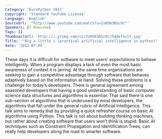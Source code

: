 ```yaml
---
Category: 'EuroPython 2012'
Copyright: 'Standard YouTube License'
Language: 'English'
SourceUrl: '"http://www.youtube.com/watch?v=IvKO63BSc9c"'
Speakers: [T Mawushe]
Tags: []
ThumbnailUrl: 'http://i.ytimg.com/vi/IvKO63BSc9c/hqdefault.jpg'
Title: '"Big a little i (practical artificial intelligence in python)"'
date: '2012-07-05'
---
```

These days it is difficult for software to meet users’ expectations to behave
intelligently. When a program displays a lack of even the most basic awareness
of context it is jarring. At the same time organisations are seeking to gain a
competitive advantage through software that behaves adaptively based on the
information at hand. Solving these problems is a challenge for today’s
developers. There is general agreement among seasoned developers that having a
good understanding of basic computer science data structures and algorithms is
essential. That said there is one sub-section of algorithms that is underused
by most developers, the algorithms that fall under the general rubric of
Artificial Intelligence. This talk aims to remedy that by providing a quick
refresher course on basic AI algorithms using Python. This talk is not about
building thinking machines, but rather about creating software that users
won’t think is stupid. Basic AI techniques such as Constraint Propagation and
Identification Trees, can really help developers along the road to smarter
software.

